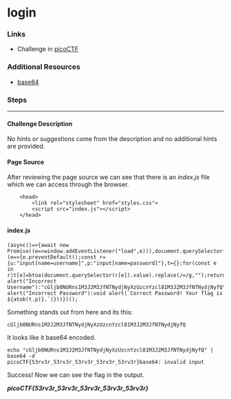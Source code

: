 # login

### Links

- Challenge in [picoCTF](play.picoctf.org/practice/challenge/200)

### Additional Resources
- [base64](https://base64.guru/learn/what-is-base64)

### Steps
---
#### Challenge Description

No hints or suggestions come from the description and no additional hints are provided.

#### Page Source

After reviewing the page source we can see that there is an *index.js* file which we can access through the browser.
```
    <head>
        <link rel="stylesheet" href="styles.css">
        <script src="index.js"></script>
    </head>
```
#### index.js
```
(async()=>{await new Promise((e=>window.addEventListener("load",e))),document.querySelector("form").addEventListener("submit",(e=>{e.preventDefault();const r={u:"input[name=username]",p:"input[name=password]"},t={};for(const e in r)t[e]=btoa(document.querySelector(r[e]).value).replace(/=/g,"");return"YWRtaW4"!==t.u?alert("Incorrect Username"):"cGljb0NURns1M3J2M3JfNTNydjNyXzUzcnYzcl81M3J2M3JfNTNydjNyfQ"!==t.p?alert("Incorrect Password"):void alert(`Correct Password! Your flag is ${atob(t.p)}.`)}))})();
```
Something stands out from here and its this:
```
cGljb0NURns1M3J2M3JfNTNydjNyXzUzcnYzcl81M3J2M3JfNTNydjNyfQ
```
It looks like it base64 encoded.
```
echo "cGljb0NURns1M3J2M3JfNTNydjNyXzUzcnYzcl81M3J2M3JfNTNydjNyfQ" | base64 -d
picoCTF{53rv3r_53rv3r_53rv3r_53rv3r_53rv3r}base64: invalid input
```

Success! Now we can see the flag in the output.

***picoCTF{53rv3r_53rv3r_53rv3r_53rv3r_53rv3r}***